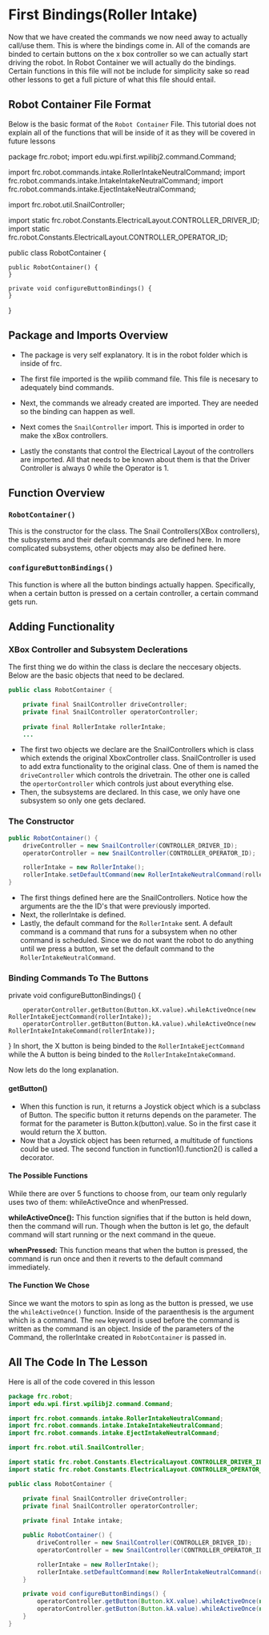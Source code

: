 # First Bindings(Roller Intake)

Now that we have created the commands we now need away to actually call/use them. This is where the bindings come in. All of the comands are binded to certain buttons on the x box controller so we can actually start driving the robot. In Robot Container we will actually do the bindings. Certain functions in this file will not be include for simplicity sake so read other lessons to get a full picture of what this file should entail.

## Robot Container File Format
Below is the basic format of the `Robot Container` File. This tutorial does not explain all of the functions that will be inside of it as they will be covered in future lessons


package frc.robot;
import edu.wpi.first.wpilibj2.command.Command;

import frc.robot.commands.intake.RollerIntakeNeutralCommand;
import frc.robot.commands.intake.IntakeIntakeNeutralCommand;
import frc.robot.commands.intake.EjectIntakeNeutralCommand;

import frc.robot.util.SnailController;

import static frc.robot.Constants.ElectricalLayout.CONTROLLER_DRIVER_ID;
import static frc.robot.Constants.ElectricalLayout.CONTROLLER_OPERATOR_ID;

public class RobotContainer {

    public RobotContainer() {
    }

    private void configureButtonBindings() {
    }
}

## Package and Imports Overview

* The package is very self explanatory. It is in the robot folder which is inside of frc.

* The first file imported is the wpilib command file. This file is necesary to adequately bind commands.
* Next, the commands we already created are imported. They are needed so the binding can happen as well.

* Next comes the `SnailController` import. This is imported in order to make the xBox controllers.
* Lastly the constants that control the Electrical Layout of the controllers are imported. All that needs to be known about them is that the Driver Controller is always 0 while the Operator is 1.

## Function Overview

### `RobotContainer()`

This is the constructor for the class. The Snail Controllers(XBox controllers), the subsystems and their default commands are defined here. In more complicated subsystems, other objects may also be defined here.

### `configureButtonBindings()`

This function is where all the button bindings actually happen. Specifically, when a certain button is pressed on a certain controller, a certain command gets run.

## Adding Functionality

### XBox Controller and Subsystem Declerations

The first thing we do within the class is declare the neccesary objects. Below are the basic objects that need to be declared.

```java
public class RobotContainer {

    private final SnailController driveController;
    private final SnailController operatorController;
    
    private final RollerIntake rollerIntake;
    ...
```
* The first two objects we declare are the SnailControllers which is class which extends the original XboxController class. SnailController is used to add extra functionality to the original class. One of them is named the `driveController` which controls the drivetrain. The other one is called the `opertorController` which controls just about everything else.
* Then, the subsystems are declared. In this case, we only have one subsystem so only one gets declared.

### The Constructor

```java
public RobotContainer() {
    driveController = new SnailController(CONTROLLER_DRIVER_ID);
    operatorController = new SnailController(CONTROLLER_OPERATOR_ID);

    rollerIntake = new RollerIntake();
    rollerIntake.setDefaultCommand(new RollerIntakeNeutralCommand(rollerIntake));
}
```
* The first things defined here are the  SnailControllers. Notice how the arguments are the the ID's that were previously imported.
* Next, the rollerIntake is defined.
* Lastly, the default command for the `RollerIntake` sent. A default command is a command that runs for a subsystem when no  other command is scheduled. Since we do not want the robot to do anything until we press a button, we set the default command to the `RollerIntakeNeutralCommand`.

### Binding Commands To The Buttons

private void configureButtonBindings() {

        operatorController.getButton(Button.kX.value).whileActiveOnce(new RollerIntakeEjectCommand(rollerIntake));
        operatorController.getButton(Button.kA.value).whileActiveOnce(new RollerIntakeIntakeCommand(rollerIntake));
        
}
In short, the X button is being binded to the `RollerIntakeEjectCommand` while the A button is being binded to the `RollerIntakeIntakeCommand`.

Now lets do the long explanation.

#### getButton()

* When this function is run, it returns a Joystick object which is a subclass of Button. The specific button it returns depends on the parameter. The format for the parameter is Button.k(button).value. So in the first case it would return the X button.
* Now that a Joystick object has been returned, a multitude of functions could be used. The second function in function1().function2() is called a decorator.

#### The Possible Functions

While there are over 5 functions to choose from, our team only regularly uses two of them: whileActiveOnce and whenPressed.

**whileActiveOnce():** This function signifies that if the button is held down, then the command will run. Though when the button is let go, the default command will start running or the next command in the queue.

**whenPressed:** This function means that when the button is pressed, the command is run once and then it reverts to the default command immediately.

#### The Function We Chose

Since we want the motors to spin as long as the button is pressed, we use the `whileActiveOnce()` function. Inside of the paraenthesis is the argument which is a command. The `new` keyword is used before the command is written as the command is an object.  Inside of the parameters of the Command, the rollerIntake created in `RobotContainer` is passed in.

## All The Code In The Lesson

Here is all of the code covered in this lesson

```java
package frc.robot;
import edu.wpi.first.wpilibj2.command.Command;

import frc.robot.commands.intake.RollerIntakeNeutralCommand;
import frc.robot.commands.intake.IntakeIntakeNeutralCommand;
import frc.robot.commands.intake.EjectIntakeNeutralCommand;

import frc.robot.util.SnailController;

import static frc.robot.Constants.ElectricalLayout.CONTROLLER_DRIVER_ID;
import static frc.robot.Constants.ElectricalLayout.CONTROLLER_OPERATOR_ID;

public class RobotContainer {

    private final SnailController driveController;
    private final SnailController operatorController;
    
    private final Intake intake;

    public RobotContainer() {
        driveController = new SnailController(CONTROLLER_DRIVER_ID);
        operatorController = new SnailController(CONTROLLER_OPERATOR_ID);

        rollerIntake = new RollerIntake();
        rollerIntake.setDefaultCommand(new RollerIntakeNeutralCommand(rollerIntake));
    }

    private void configureButtonBindings() {
        operatorController.getButton(Button.kX.value).whileActiveOnce(new RollerIntakeEjectCommand(rollerIntake));
        operatorController.getButton(Button.kA.value).whileActiveOnce(new RollerIntakeIntakeCommand(rollerIntake));
    }
}
```
